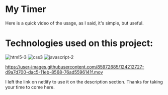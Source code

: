 # My Timer
Here is a quick video of the usage, as I said, it's simple, but useful.
# Technologies used on this project:
![html5-3](https://user-images.githubusercontent.com/85972685/124214247-4cb24d00-dac8-11eb-8fe2-3545fd6f29b7.png)
![css3](https://user-images.githubusercontent.com/85972685/124214262-51770100-dac8-11eb-9fab-9cc861f0e7bd.png)
![javascript-2](https://user-images.githubusercontent.com/85972685/124213912-c564d980-dac7-11eb-86cf-56b0d400be7a.png)

https://user-images.githubusercontent.com/85972685/124212727-d9a7d700-dac5-11eb-8568-76ad5596141f.mov

I left the link on netlify to use it on the description section.
Thanks for taking your time to come here.

